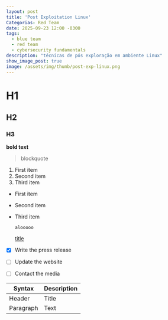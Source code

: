 ```yaml
---
layout: post
title: 'Post Exploitation Linux'
Categorias: Red Team
date: 2025-09-23 12:00 -0300
tags:
  - blue team
  - red team
  - cybersecurity fundamentals
description: "técnicas de pós exploração em ambiente Linux"
show_image_post: true
image: /assets/img/thumb/post-exp-linux.png
---
```

# H1
## H2
### H3

**bold text**

> blockquote

1. First item
2. Second item
3. Third item

- First item
- Second item
- Third item

  `alooooo`

  [title](https://www.example.com)

- [x] Write the press release
- [ ] Update the website
- [ ] Contact the media


| Syntax | Description |
| ----------- | ----------- |
| Header | Title |
| Paragraph | Text |

  
